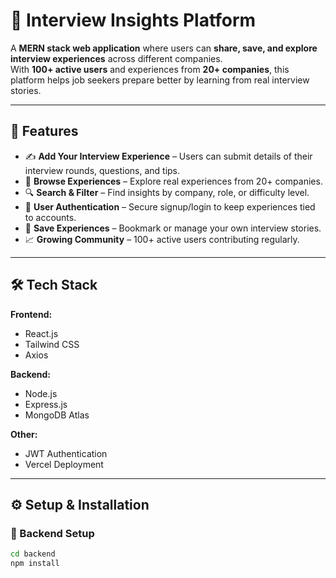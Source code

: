# 📌 Interview Insights Platform

A **MERN stack web application** where users can **share, save, and explore interview experiences** across different companies.  
With **100+ active users** and experiences from **20+ companies**, this platform helps job seekers prepare better by learning from real interview stories.

---

## 🚀 Features

- ✍️ **Add Your Interview Experience** – Users can submit details of their interview rounds, questions, and tips.  
- 📂 **Browse Experiences** – Explore real experiences from 20+ companies.  
- 🔍 **Search & Filter** – Find insights by company, role, or difficulty level.  
- 👥 **User Authentication** – Secure signup/login to keep experiences tied to accounts.  
- 💾 **Save Experiences** – Bookmark or manage your own interview stories.  
- 📈 **Growing Community** – 100+ active users contributing regularly.  

---

## 🛠️ Tech Stack

**Frontend:**  
- React.js  
- Tailwind CSS  
- Axios  

**Backend:**  
- Node.js  
- Express.js  
- MongoDB Atlas  

**Other:**  
- JWT Authentication  
- Vercel Deployment  

---

## ⚙️ Setup & Installation

### 🔹 Backend Setup
```bash
cd backend
npm install
